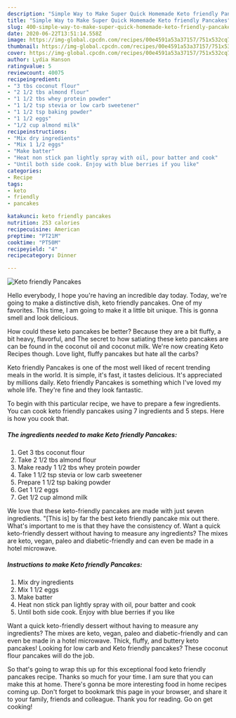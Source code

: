 ```yaml
---
description: "Simple Way to Make Super Quick Homemade Keto friendly Pancakes"
title: "Simple Way to Make Super Quick Homemade Keto friendly Pancakes"
slug: 400-simple-way-to-make-super-quick-homemade-keto-friendly-pancakes
date: 2020-06-22T13:51:14.558Z
image: https://img-global.cpcdn.com/recipes/00e4591a53a37157/751x532cq70/keto-friendly-pancakes-recipe-main-photo.jpg
thumbnail: https://img-global.cpcdn.com/recipes/00e4591a53a37157/751x532cq70/keto-friendly-pancakes-recipe-main-photo.jpg
cover: https://img-global.cpcdn.com/recipes/00e4591a53a37157/751x532cq70/keto-friendly-pancakes-recipe-main-photo.jpg
author: Lydia Hanson
ratingvalue: 5
reviewcount: 40075
recipeingredient:
- "3 tbs coconut flour"
- "2 1/2 tbs almond flour"
- "1 1/2 tbs whey protein powder"
- "1 1/2 tsp stevia or low carb sweetener"
- "1 1/2 tsp baking powder"
- "1 1/2 eggs"
- "1/2 cup almond milk"
recipeinstructions:
- "Mix dry ingredients"
- "Mix 1 1/2 eggs"
- "Make batter"
- "Heat non stick pan lightly spray with oil, pour batter and cook"
- "Until both side cook. Enjoy with blue berries if you like"
categories:
- Recipe
tags:
- keto
- friendly
- pancakes

katakunci: keto friendly pancakes 
nutrition: 253 calories
recipecuisine: American
preptime: "PT21M"
cooktime: "PT50M"
recipeyield: "4"
recipecategory: Dinner

---
```



![Keto friendly Pancakes](https://img-global.cpcdn.com/recipes/00e4591a53a37157/751x532cq70/keto-friendly-pancakes-recipe-main-photo.jpg)

Hello everybody, I hope you're having an incredible day today. Today, we're going to make a distinctive dish, keto friendly pancakes. One of my favorites. This time, I am going to make it a little bit unique. This is gonna smell and look delicious.

How could these keto pancakes be better? Because they are a bit fluffy, a bit heavy, flavorful, and The secret to how satiating these keto pancakes are can be found in the coconut oil and coconut milk. We&#39;re now creating Keto Recipes though. Love light, fluffy pancakes but hate all the carbs?

Keto friendly Pancakes is one of the most well liked of recent trending meals in the world. It is simple, it's fast, it tastes delicious. It's appreciated by millions daily. Keto friendly Pancakes is something which I've loved my whole life. They're fine and they look fantastic.


To begin with this particular recipe, we have to prepare a few ingredients. You can cook keto friendly pancakes using 7 ingredients and 5 steps. Here is how you cook that.

<!--inarticleads1-->

##### The ingredients needed to make Keto friendly Pancakes:

1. Get 3 tbs coconut flour
1. Take 2 1/2 tbs almond flour
1. Make ready 1 1/2 tbs whey protein powder
1. Take 1 1/2 tsp stevia or low carb sweetener
1. Prepare 1 1/2 tsp baking powder
1. Get 1 1/2 eggs
1. Get 1/2 cup almond milk


We love that these keto-friendly pancakes are made with just seven ingredients. &#34;[This is] by far the best keto friendly pancake mix out there. What&#39;s important to me is that they have the consistency of. Want a quick keto-friendly dessert without having to measure any ingredients? The mixes are keto, vegan, paleo and diabetic-friendly and can even be made in a hotel microwave. 

<!--inarticleads2-->

##### Instructions to make Keto friendly Pancakes:

1. Mix dry ingredients
1. Mix 1 1/2 eggs
1. Make batter
1. Heat non stick pan lightly spray with oil, pour batter and cook
1. Until both side cook. Enjoy with blue berries if you like


Want a quick keto-friendly dessert without having to measure any ingredients? The mixes are keto, vegan, paleo and diabetic-friendly and can even be made in a hotel microwave. Thick, fluffy, and buttery keto pancakes! Looking for low carb and Keto friendly pancakes? These coconut flour pancakes will do the job. 

So that's going to wrap this up for this exceptional food keto friendly pancakes recipe. Thanks so much for your time. I am sure that you can make this at home. There's gonna be more interesting food in home recipes coming up. Don't forget to bookmark this page in your browser, and share it to your family, friends and colleague. Thank you for reading. Go on get cooking!
